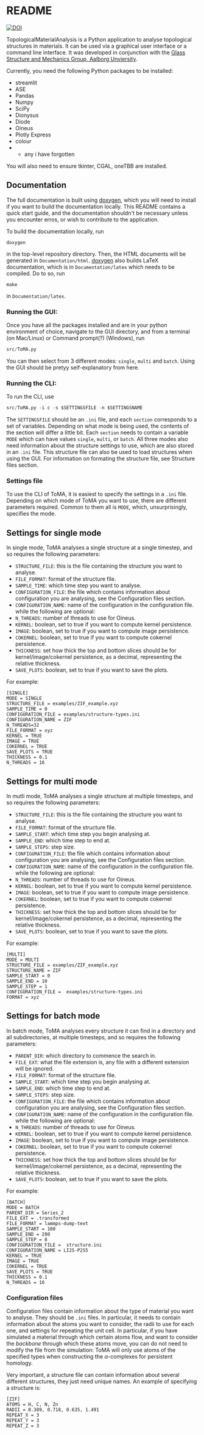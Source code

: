 # README

[![DOI](https://zenodo.org/badge/682051112.svg)](https://zenodo.org/doi/10.5281/zenodo.10781424)

TopologicalMaterialAnalysis is a Python application to analyse topological structures in materials. It can be used via a graphical user interface or a command line interface. It was developed in conjunction with the [Glass Structure and Mechanics Group, Aalborg Unviersity](https://sites.google.com/view/smedskjaer).

Currently, you need the following Python packages to be installed:
* streamlit
* ASE
* Pandas
* Numpy
* SciPy
* Dionysus
* Diode
* Oineus
* Plotly Express
* colour
* + any i have forgotten

You will also need to ensure tkinter, CGAL, oneTBB are installed. 

## Documentation
The full documentation is built using [doxygen](https://www.doxygen.nl/), which you will need to install if you want to build the documentation locally. This README contains a quick start guide, and the documentation shouldn't be necessary unless you encounter erros, or wish to contribute to the application.


To build the documentation locally, run 
```shell
doxygen
```
in the top-level repository directory. Then, the HTML documents will be generated in `Documentation/html`. [doxygen](https://www.doxygen.nl/) also builds LaTeX documentation, which is in `Documentation/latex` which needs to be compiled. Do to so, run 

```
make
``` 
in `Documentation/latex`.

### Running the GUI:
Once you have all the packages installed and are in your python environment of choice, navigate to the GUI directory, and from a terminal (on Mac/Linux) or Command prompt(?) (Windows), run 
```python
src/ToMA.py
```

You can then select from 3 different modes: `single`, `multi` and `batch`.
Using the GUI should be pretyy self-explanatory from here.


### Running the CLI:
To run the CLI, use
```python
src/ToMA.py -i c -s $SETTINGSFILE -n $SETTINGSNAME
```

The `SETTINGSFILE` should be an `.ini` file, and each `section` corresponds to a set of variables. Depending on what mode is being used, the contents of the section will differ a little bit. Each `section` needs to contain a variable `MODE` which can have values `single`, `multi`, or `batch`. All three modes also need information about the structure settings to use, which are also stored in an `.ini` file. This structure file can also be used to load structures when using the GUI. For information on formating the structure file, see Structure files section.


### Settings file
To use the CLI of ToMA, it is easiest to specify the settings in a `.ini` file. Depending on which mode of ToMA you want to use, there are different parameters required. Common to them all is `MODE`, which, unsurprisingly, specifies the mode.

## Settings for single mode
In single mode, ToMA analyses a single structure at a single timestep, and so requires the following parameters:
- `STRUCTURE_FILE`: this is the file containing the structure you want to analyse.
- `FILE_FORMAT`: format of the structure file.
- `SAMPLE_TIME`: which time step you want to analyse.
- `CONFIGURATION_FILE`: the file which contains information about configuration you are analysing, see the Configuration files section.
- `CONFIGURATION_NAME`: name of the configuration in the configuration file.
while the following are optional:
- `N_THREADS`: number of threads to use for Oineus.
- `KERNEL`: boolean, set to true if you want to compute kernel persistence.
- `IMAGE`: boolean, set to true if you want to compute image persistence.
- `COKERNEL`: boolean, set to true if you want to compute cokernel persistence.
- `THICKNESS`: set how thick the top and bottom slices should be for kernel/image/cokernel persistence, as a decimal, representing the relative thickness.
- `SAVE_PLOTS`: boolean, set to true if you want to save the plots.

For example:
```
[SINGLE]
MODE = SINGLE
STRUCTURE_FILE = examples/ZIF_example.xyz
SAMPLE_TIME = 0
CONFIGURATION_FILE = examples/structure-types.ini
CONFIGURATION_NAME = ZIF
N_THREADS=32
FILE_FORMAT = xyz
KERNEL = TRUE
IMAGE = TRUE
COKERNEL = TRUE
SAVE_PLOTS = TRUE
THICKNESS = 0.1
N_THREADS = 16
```


## Settings for multi mode
In mutli mode, ToMA analyses a single structure at multiple timesteps, and so requires the following parameters:
- `STRUCTURE_FILE`: this is the file containing the structure you want to analyse.
- `FILE_FORMAT`: format of the structure file.
- `SAMPLE_START`: which time step you begin analysing at.
- `SAMPLE_END`: which time step to end at.
- `SAMPLE_STEPS`: step size.
- `CONFIGURATION_FILE`: the file which contains information about configuration you are analysing, see the Configuration files section.
- `CONFIGURATION_NAME`: name of the configuration in the configuration file.
while the following are optional:
- `N_THREADS`: number of threads to use for Oineus.
- `KERNEL`: boolean, set to true if you want to compute kernel persistence.
- `IMAGE`: boolean, set to true if you want to compute image persistence.
- `COKERNEL`: boolean, set to true if you want to compute cokernel persistence.
- `THICKNESS`: set how thick the top and bottom slices should be for kernel/image/cokernel persistence, as a decimal, representing the relative thickness.
- `SAVE_PLOTS`: boolean, set to true if you want to save the plots.

For example:
```
[MULTI]
MODE = MULTI
STRUCTURE_FILE = examples/ZIF_example.xyz
STRUCTURE_NAME = ZIF
SAMPLE_START = 0
SAMPLE_END = 10
SAMPLE_STEP = 1
CONFIGURATION_FILE =  examples/structure-types.ini
FORMAT = xyz
```

## Settings for batch mode
In batch mode, ToMA analyses every structure it can find in a directory and all subdirectories, at multiple timesteps, and so requires the following parameters:
- `PARENT_DIR`: which directory to commence the search in.
- `FILE_EXT`: what the file extension is, any file with a different extension will be ignored.
- `FILE_FORMAT`: format of the structure file.
- `SAMPLE_START`: which time step you begin analysing at.
- `SAMPLE_END`: which time step to end at.
- `SAMPLE_STEPS`: step size.
- `CONFIGURATION_FILE`: the file which contains information about configuration you are analysing, see the Configuration files section.
- `CONFIGURATION_NAME`: name of the configuration in the configuration file.
while the following are optional:
- `N_THREADS`: number of threads to use for Oineus.
- `KERNEL`: boolean, set to true if you want to compute kernel persistence.
- `IMAGE`: boolean, set to true if you want to compute image persistence.
- `COKERNEL`: boolean, set to true if you want to compute cokernel persistence.
- `THICKNESS`: set how thick the top and bottom slices should be for kernel/image/cokernel persistence, as a decimal, representing the relative thickness.
- `SAVE_PLOTS`: boolean, set to true if you want to save the plots.

For example:
```
[BATCH]
MODE = BATCH
PARENT_DIR = Series_2
FILE_EXT = .transformed
FILE_FORMAT = lammps-dump-text
SAMPLE_START = 100
SAMPLE_END = 200
SAMPLE_STEP = 8
CONFIGURATION_FILE =  structure.ini
CONFIGURATION_NAME = LI2S-P2S5
KERNEL = TRUE
IMAGE = TRUE
COKERNEL = TRUE
SAVE_PLOTS = TRUE
THICKNESS = 0.1
N_THREADS = 16
```

### Configuration files
Configuration files contain information about the type of material you want to analyse. They should be `.ini` files. In particular, it needs to contain information about the atoms you want to consider, the radii to use for each one, and settings for repeating the unit cell. In particular, if you have simulated a material through which certain atoms flow, and want to consider the *backbone* through which these atoms move, you can do not need to modify the file from the simulation: ToMA will only use atoms of the specified types when constructing the $\alpha$-complexes for persistent homology. 

Very important, a structure file can contain information about several different structures, they just need unique names. An example of specifying a structure is:
```
[ZIF]
ATOMS = H, C, N, Zn		
RADII = 0.389, 0.718, 0.635, 1.491
REPEAT_X = 3
REPEAT_Y = 3
REPEAT_Z = 3
```

